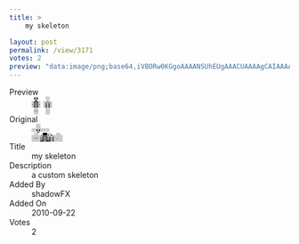 ```yaml
---
title: >
    my skeleton

layout: post
permalink: /view/3171
votes: 2
preview: "data:image/png;base64,iVBORw0KGgoAAAANSUhEUgAAACUAAAAgCAIAAAAaMSbnAAAABnRSTlMA/wD/AP5AXyvrAAABBElEQVRIie1WQRKDMAgkHV9UeZN/Km8ifVLtgTGTABMTNdND3RMmCwuEqGFdP7Ahxjd4mOenu67Q4v5oCXQhtB4iIqK1R+kBwAqzMsbqDcWknpk5bnbkF1+tF/L5hG3G5NiYGZqH86AeAITwECVEtLsnMbmXJo2l3VXlWkI+0pJ3oWepOcmu7KJOLuYztZGIiOiA2C4KPURk5iQgdvuVd5lqsehnip4KhZ76Wtz1+ck2EeVujZKK6bpPKfqyLJUEE+dkfUFNo42uEqzcB7cTTn1dCZ6s7xfnp3xUgl3Yddf9FCOvrx2K77qHP/t/ufWu1ZMvkbVH6eVvyPrb8hju+3Dr9eALk2nvxJlezpYAAAAASUVORK5CYII="
---
```

<dl class="side-by-side">
<dt>Preview</dt>
<dd>
    <img class="preview" src="data:image/png;base64,iVBORw0KGgoAAAANSUhEUgAAACUAAAAgCAIAAAAaMSbnAAAABnRSTlMA/wD/AP5AXyvrAAABBElEQVRIie1WQRKDMAgkHV9UeZN/Km8ifVLtgTGTABMTNdND3RMmCwuEqGFdP7Ahxjd4mOenu67Q4v5oCXQhtB4iIqK1R+kBwAqzMsbqDcWknpk5bnbkF1+tF/L5hG3G5NiYGZqH86AeAITwECVEtLsnMbmXJo2l3VXlWkI+0pJ3oWepOcmu7KJOLuYztZGIiOiA2C4KPURk5iQgdvuVd5lqsehnip4KhZ76Wtz1+ck2EeVujZKK6bpPKfqyLJUEE+dkfUFNo42uEqzcB7cTTn1dCZ6s7xfnp3xUgl3Yddf9FCOvrx2K77qHP/t/ufWu1ZMvkbVH6eVvyPrb8hju+3Dr9eALk2nvxJlezpYAAAAASUVORK5CYII=">
</dd>
<dt>Original</dt>
<dd>
    <img class="preview" src="data:image/png;base64,iVBORw0KGgoAAAANSUhEUgAAAEAAAAAgCAYAAACinX6EAAAA00lEQVR42u2XDQqAIAyFvVN38rTeqR+piOVmlrZyTxgkLPF9Pqc6l2khhFEK13sDAAAAAAAAAADoGEBOYOsAgD8AmNNicH0TAEY37P3lGwAsAei6BpRAStQCU40WQVx8OFBSPB2/+ZYCgHUQOMAKgEpH2UmcJLw0v+kx2+BcTwqoLeyzAI5ivfcxtMS/AkB6JG0A7j6qakBTdUCJULXXZuonunK0TyfPWZ1zwNWtoeoACuBLDpAWRKUGdOkA0zUADngIgFtRDoCU/zsAuWIl5WtchCYBRZRIbFZSxAAAAABJRU5ErkJggg==">
</dd>
<dt>Title</dt>
<dd>my skeleton</dd>
<dt>Description</dt>
<dd>a custom skeleton</dd>
<dt>Added By</dt>
<dd>shadowFX</dd>
<dt>Added On</dt>
<dd>2010-09-22</dd>
<dt>Votes</dt>
<dd>2</dd>
</dl>
